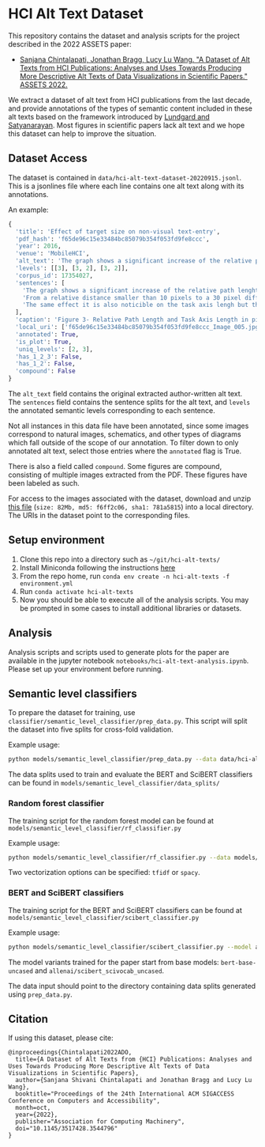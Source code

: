 # HCI Alt Text Dataset

This repository contains the dataset and analysis scripts for the project described in the 2022 ASSETS paper:

* [Sanjana Chintalapati, Jonathan Bragg, Lucy Lu Wang. "A Dataset of Alt Texts from HCI Publications: Analyses and Uses Towards Producing More Descriptive Alt Texts of Data Visualizations in Scientific Papers." ASSETS 2022.](https://arxiv.org/abs/2209.13718)

We extract a dataset of alt text from HCI publications from the last decade, and provide annotations of the types of semantic content included in these alt texts based on the framework introduced by [Lundgard and Satyanarayan](http://vis.csail.mit.edu/pubs/vis-text-model/). Most figures in scientific papers lack alt text and we hope this dataset can help to improve the situation.

## Dataset Access

The dataset is contained in `data/hci-alt-text-dataset-20220915.jsonl`. This is a jsonlines file where each line contains one alt text along with its annotations.

An example:

```python
{
  'title': 'Effect of target size on non-visual text-entry',
  'pdf_hash': 'f65de96c15e33484bc85079b354f053fd9fe8ccc',
  'year': 2016,
  'venue': 'MobileHCI',
  'alt_text': 'The graph shows a significant increase of the relative path lenght as size gets smaller. From a relative distance smaller than 10 pixels to a 30 pixel difference on tiny. The same effect it is also noticible on the task axis lengh but the difference between tiny and large is of only about 8 relative pixels.',
  'levels': [[3], [3, 2], [3, 2]],
  'corpus_id': 17354027,
  'sentences': [
    'The graph shows a significant increase of the relative path lenght as size gets smaller.',
    'From a relative distance smaller than 10 pixels to a 30 pixel difference on tiny.',
    'The same effect it is also noticible on the task axis lengh but the difference between tiny and large is of only about 8 relative pixels.'
  ],
  'caption': 'Figure 3- Relative Path Length and Task Axis Length in pixels.',
  'local_uri': ['f65de96c15e33484bc85079b354f053fd9fe8ccc_Image_005.jpg'],
  'annotated': True,
  'is_plot': True,
  'uniq_levels': [2, 3],
  'has_1_2_3': False,
  'has_1_2': False,
  'compound': False
}
 ```

The `alt_text` field contains the original extracted author-written alt text. The `sentences` field contains the sentence splits for the alt text, and `levels` the annotated semantic levels corresponding to each sentence.

Not all instances in this data file have been annotated, since some images correspond to natural images, schematics, and other types of diagrams which fall outside of the scope of our annotation. To filter down to only annotated alt text, select those entries where the `annotated` flag is True.

There is also a field called `compound`. Some figures are compound, consisting of multiple images extracted from the PDF. These figures have been labeled as such. 

For access to the images associated with the dataset, download and unzip [this file](https://ai2-s2-hci-alt-texts.s3-us-west-2.amazonaws.com/images.tar.gz) (`size: 82Mb, md5: f6ff2c06, sha1: 781a5815`) into a local directory. The URIs in the dataset point to the corresponding files.

## Setup environment

1. Clone this repo into a directory such as `~/git/hci-alt-texts/`
2. Install Miniconda following the instructions [here](https://docs.conda.io/en/latest/miniconda.html)
3. From the repo home, run `conda env create -n hci-alt-texts -f environment.yml`
4. Run `conda activate hci-alt-texts`
5. Now you should be able to execute all of the analysis scripts. You may be prompted in some cases to install additional libraries or datasets.

## Analysis

Analysis scripts and scripts used to generate plots for the paper are available in the jupyter notebook `notebooks/hci-alt-text-analysis.ipynb`. Please set up your environment before running.

## Semantic level classifiers

To prepare the dataset for training, use `classifier/semantic_level_classifier/prep_data.py`. This script will split the dataset into five splits for cross-fold validation.

Example usage:
```bash
python models/semantic_level_classifier/prep_data.py --data data/hci-alt-text-dataset-20220915.jsonl --outdir models/semantic_level_classifier/new_data_splits/
```

The data splits used to train and evaluate the BERT and SciBERT classifiers can be found in `models/semantic_level_classifier/data_splits/`

### Random forest classifier

The training script for the random forest model can be found at `models/semantic_level_classifier/rf_classifier.py`

Example usage:
```bash
python models/semantic_level_classifier/rf_classifier.py --data models/semantic_level_classifier/data_splits/all_data.jsonl --folds 5 --option tfidf --outdir models/semantic_level_classifier/rf_model/
```

Two vectorization options can be specified: `tfidf` or `spacy`.

### BERT and SciBERT classifiers

The training script for the BERT and SciBERT classifiers can be found at `models/semantic_level_classifier/scibert_classifier.py`

Example usage:
```bash
python models/semantic_level_classifier/scibert_classifier.py --model allenai/scibert_scivocab_uncased --data models/semantic_level_classifier/data_splits/ --outdir models/semantic_level_classifier/
```

The model variants trained for the paper start from base models: `bert-base-uncased` and `allenai/scibert_scivocab_uncased`.

The data input should point to the directory containing data splits generated using `prep_data.py`.

## Citation

If using this dataset, please cite:

```
@inproceedings{Chintalapati2022ADO,
  title={A Dataset of Alt Texts from {HCI} Publications: Analyses and Uses Towards Producing More Descriptive Alt Texts of Data Visualizations in Scientific Papers},
  author={Sanjana Shivani Chintalapati and Jonathan Bragg and Lucy Lu Wang},
  booktitle="Proceedings of the 24th International ACM SIGACCESS Conference on Computers and Accessibility",
  month=oct,
  year={2022},
  publisher="Association for Computing Machinery",
  doi="10.1145/3517428.3544796"
}
```
